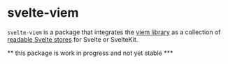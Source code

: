 # svelte-viem

`svelte-viem` is a package that integrates the [viem library](https://viem.sh/)
as a collection of [readable Svelte
stores](https://svelte.dev/tutorial/readable-stores) for Svelte or SvelteKit.

** this package is work in progress and not yet stable ***

